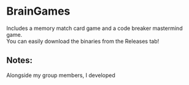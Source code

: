 # BrainGames
Includes a memory match card game and a code breaker mastermind game.<br>
You can easily download the binaries from the Releases tab!

## Notes:
Alongside my group members, I developed 
